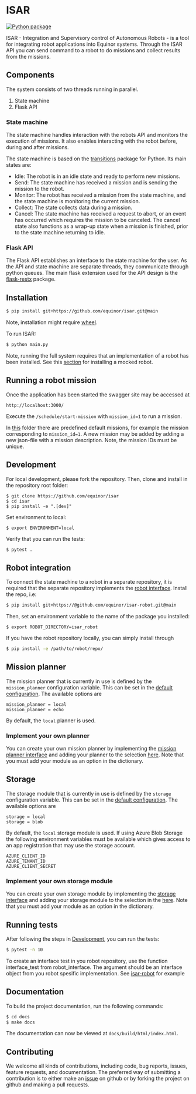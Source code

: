 # ISAR
[![Python package](https://github.com/equinor/isar/actions/workflows/pythonpackage.yml/badge.svg)](https://github.com/equinor/isar/actions/workflows/pythonpackage.yml)

ISAR - Integration and Supervisory control of Autonomous Robots - is a tool for integrating robot applications into
Equinor systems. Through the ISAR API you can send command to a robot to do missions and collect results from the
missions.

## Components

The system consists of two threads running in parallel.

1. State machine
1. Flask API

### State machine

The state machine handles interaction with the robots API and monitors the execution of missions. It also enables
interacting with the robot before, during and after missions.

The state machine is based on the [transitions](https://github.com/pytransitions/transitions) package for Python. Its
main states are:

- Idle: The robot is in an idle state and ready to perform new missions.
- Send: The state machine has received a mission and is sending the mission to the robot.
- Monitor: The robot has received a mission from the state machine, and the state machine is monitoring the current
  mission.
- Collect: The state collects data during a mission.
- Cancel: The state machine has received a request to abort, or an event has occurred which requires the mission to be
  canceled. The cancel state also functions as a wrap-up state when a mission is finished, prior to the state machine
  returning to idle.

### Flask API

The Flask API establishes an interface to the state machine for the user. As the API and state machine are separate
threads, they communicate through python queues. The main flask extension used for the API design is
the [flask-restx](https://github.com/python-restx/flask-restx) package.

## Installation

```bash
$ pip install git+https://github.com/equinor/isar.git@main
```

Note, installation might require [wheel](https://pypi.org/project/wheel/).

To run ISAR:

```bash
$ python main.py
```

Note, running the full system requires that an implementation of a robot has been installed. See
this [section](#robot-integration) for installing a mocked robot.

## Running a robot mission

Once the application has been started the swagger site may be accessed at

```
http://localhost:3000/
```

Execute the `/schedule/start-mission` with `mission_id=1` to run a mission.

In [this](./src/isar/config/pre_defined_missions) folder there are predefined default missions, for example the mission
corresponding to `mission_id=1`. A new mission may be added by adding a new json-file with a mission description. Note,
the mission IDs must be unique.

## <a name="dev"></a>Development

For local development, please fork the repository. Then, clone and install in the repository root folder:

```
$ git clone https://github.com/equinor/isar
$ cd isar
$ pip install -e ".[dev]"
```

Set environment to local:

```
$ export ENVIRONMENT=local
```

Verify that you can run the tests:

```bash
$ pytest .
```

## Robot integration

To connect the state machine to a robot in a separate repository, it is required that the separate repository implements
the [robot interface](https://github.com/equinor/isar/blob/main/src/robot_interfaces/robot_interface.py). Install the
repo, i.e:

```bash
$ pip install git+https://@github.com/equinor/isar-robot.git@main
```

Then, set an environment variable to the name of the package you installed:

```
$ export ROBOT_DIRECTORY=isar_robot
```

If you have the robot repository locally, you can simply install through

```bash
$ pip install -e /path/to/robot/repo/
```

## Mission planner

The mission planner that is currently in use is defined by the `mission_planner` configuration variable. This can be set
in the [default configuration](./src/isar/config/default.ini). The available options are

```
mission_planner = local
mission_planner = echo
```

By default, the `local` planner is used.

### Implement your own planner

You can create your own mission planner by implementing
the [mission planner interface](./src/isar/mission_planner/mission_planner_interface.py) and adding your planner to the
selection [here](./src/isar/modules.py). Note that you must add your module as an option in the dictionary.

## Storage

The storage module that is currently in use is defined by the `storage` configuration variable. This can be set in
the [default configuration](./src/isar/config/default.ini). The available options are

```
storage = local
storage = blob
```

By default, the `local` storage module is used. If using Azure Blob Storage the following environment variables must be
available which gives access to an app registration that may use the storage account.

```
AZURE_CLIENT_ID
AZURE_TENANT_ID
AZURE_CLIENT_SECRET
```

### Implement your own storage module

You can create your own storage module by implementing the [storage interface](./src/isar/storage/storage_interface.py)
and adding your storage module to the selection in the [here](./src/isar/modules.py). Note that you must add your module
as an option in the dictionary.

## Running tests

After following the steps in [Development](#dev), you can run the tests:

```bash
$ pytest -n 10
```

To create an interface test in you robot repository, use the function interface_test from robot_interface. The argument should be an interface object from you robot spesific implementation. See [isar-robot](https://github.com/equinor/isar-robot/blob/main/tests/interfaces/test_robotinterface.py) for example

## Documentation

To build the project documentation, run the following commands:

```bash
$ cd docs
$ make docs
```

The documentation can now be viewed at `docs/build/html/index.html`.

## Contributing

We welcome all kinds of contributions, including code, bug reports, issues, feature requests, and documentation. The
preferred way of submitting a contribution is to either make an [issue](https://github.com/equinor/isar/issues) on
github or by forking the project on github and making a pull requests.
